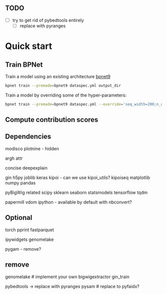 ## TODO

- [ ] try to get rid of pybedtools entirely
  - [ ] replace with pyranges

# Quick start

## Train BPNet

Train a model using an existing architecture [bpnet9](bpnet/premade/bpnet9.gin)

```bash
bpnet train --premade=bpnet9 dataspec.yml output_dir
```

Train a model by overriding some of the hyper-parameters:

```bash
bpnet train --premade=bpnet9 dataspec.yml --override='seq_width=200;n_dil_layers=3' output_dir
```

## Compute contribution scores




## Dependencies

modisco
plotnine - hidden


argh
attr

concise
deepexplain

gin
h5py
joblib
keras
kipoi - can we use kipoi_utils?
kipoiseq
matplotlib
numpy
pandas

pyBigWig
related
scipy
sklearn
seaborn
statsmodels
tensorflow
tqdm

papermill
vdom
ipython - available by default with nbconvert?


## Optional

torch
pprint
fastparquet

ipywidgets
genomelake

pygam - remove?

## remove 

genomelake   # implement your own bigwigextractor
gin_train

pybedtools -> replace with pyranges
pysam  # replace to pyfaidx?
